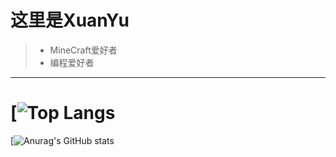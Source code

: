 # 这里是XuanYu
> * MineCraft爱好者
> * 编程爱好者
----------------------------------------------
[![Top Langs](https://github-readme-stats.vercel.app/api/top-langs/?username=XuanYuSLF&bg_color=30,F0F8FF,E6E6FA)
================================================
[![Anurag's GitHub stats](https://github-readme-stats.vercel.app/api?username=XuanYuSLF&show_icons=true&bg_color=30,F0F8FF,87CEFA,5F9EA0&icon_color=FFA07A)

